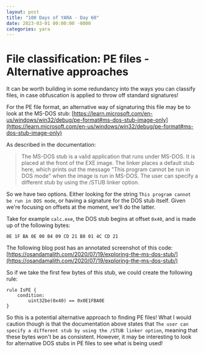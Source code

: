 ```yaml
---
layout: post
title: "100 Days of YARA - Day 60"
date: 2023-03-01 00:00:00 -0000
categories: yara
---
```


# File classification: PE files - Alternative approaches
It can be worth building in some redundancy into the ways you can classify files, in case obfuscation is applied to throw off standard signatures!

For the PE file format, an alternative way of signaturing this file may be to look at the MS-DOS stub: [https://learn.microsoft.com/en-us/windows/win32/debug/pe-format#ms-dos-stub-image-only](https://learn.microsoft.com/en-us/windows/win32/debug/pe-format#ms-dos-stub-image-only)

As described in the documentation:
> The MS-DOS stub is a valid application that runs under MS-DOS. It is placed at the front of the EXE image. The linker places a default stub here, which prints out the message "This program cannot be run in DOS mode" when the image is run in MS-DOS. The user can specify a different stub by using the /STUB linker option.

So we have two options. Either looking for the string `This program cannot be run in DOS mode`, or having a signature for the DOS stub itself. Given we're focusing on offsets at the moment, we'll do the latter.

Take for example `calc.exe`, the DOS stub begins at offset `0x40`, and is made up of the following bytes:
```
0E 1F BA 0E 00 B4 09 CD 21 B8 01 4C CD 21
```

The following blog post has an annotated screenshot of this code: [https://osandamalith.com/2020/07/19/exploring-the-ms-dos-stub/](https://osandamalith.com/2020/07/19/exploring-the-ms-dos-stub/)

So if we take the first few bytes of this stub, we could create the following rule:
```
rule IsPE {
    condition:
        uint32be(0x40) == 0x0E1FBA0E
}
```

So this is a potential alternative approach to finding PE files! What I would caution though is that the documentation above states that `The user can specify a different stub by using the /STUB linker option`, meaning that these bytes won't be as consistent. However, it may be interesting to look for alternative DOS stubs in PE files to see what is being used!